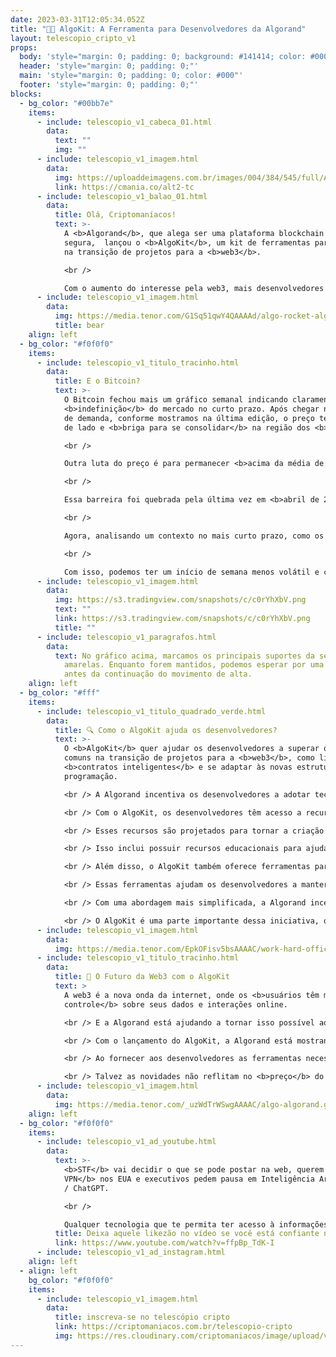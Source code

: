 ```yaml
---
date: 2023-03-31T12:05:34.052Z
title: "👨‍💻 AlgoKit: A Ferramenta para Desenvolvedores da Algorand"
layout: telescopio_cripto_v1
props:
  body: 'style="margin: 0; padding: 0; background: #141414; color: #000"'
  header: 'style="margin: 0; padding: 0;"'
  main: 'style="margin: 0; padding: 0; color: #000"'
  footer: 'style="margin: 0; padding: 0;"'
blocks:
  - bg_color: "#00bb7e"
    items:
      - include: telescopio_v1_cabeca_01.html
        data:
          text: ""
          img: ""
      - include: telescopio_v1_imagem.html
        data:
          img: https://uploaddeimagens.com.br/images/004/384/545/full/Altseason_Newsletter_final.png?1678449695
          link: https://cmania.co/alt2-tc
      - include: telescopio_v1_balao_01.html
        data:
          title: Olá, Criptomaníacos!
          text: >-
            A <b>Algorand</b>, que alega ser uma plataforma blockchain rápida e
            segura,  lançou o <b>AlgoKit</b>, um kit de ferramentas para ajudar
            na transição de projetos para a <b>web3</b>. 

            <br /> 

            Com o aumento do interesse pela web3, mais desenvolvedores estão buscando maneiras de <b>incorporar blockchain e dApps</b> em suas soluções.
      - include: telescopio_v1_imagem.html
        data:
          img: https://media.tenor.com/G1Sq51qwY4QAAAAd/algo-rocket-algorand-rocket.gif
          title: bear
    align: left
  - bg_color: "#f0f0f0"
    items:
      - include: telescopio_v1_titulo_tracinho.html
        data:
          title: E o Bitcoin?
          text: >-
            O Bitcoin fechou mais um gráfico semanal indicando claramente a
            <b>indefinição</b> do mercado no curto prazo. Após chegar na região
            de demanda, conforme mostramos na última edição, o preço tem andado
            de lado e <b>briga para se consolidar</b> na região dos <b>27k</b>.

            <br /> 

            Outra luta do preço é para permanecer <b>acima da média de 200 semanas</b>, na qual foi superada no dia 13 de março e é um forte <b>ditador de tendência de longo prazo</b>. 

            <br /> 

            Essa barreira foi quebrada pela última vez em <b>abril de 2020</b> e, na sequência, o preço ficou por mais de <b>100 semanas acima</b> desse indicador. Ele está marcado no gráfico pela linha branca. Esse pode ser o gatilho e uma <b>confirmação de uma tendência de alta mais forte</b>. 

            <br /> 

            Agora, analisando um contexto no mais curto prazo, como os próximos dias, temos que ter consciência dos dados da semana referente ao <b>PIB americano</b>, na quinta, e <b>inflação (PCE)</b>, na sexta-feira. 

            <br /> 

            Com isso, podemos ter um início de semana menos volátil e começar a ver uma tomada de decisão a partir da quinta-feira. 
      - include: telescopio_v1_imagem.html
        data:
          img: https://s3.tradingview.com/snapshots/c/c0rYhXbV.png
          text: ""
          link: https://s3.tradingview.com/snapshots/c/c0rYhXbV.png
          title: ""
      - include: telescopio_v1_paragrafos.html
        data:
          text: No gráfico acima, marcamos os principais suportes da semana com linhas
            amarelas. Enquanto forem mantidos, podemos esperar por uma correção,
            antes da continuação do movimento de alta.
    align: left
  - bg_color: "#fff"
    items:
      - include: telescopio_v1_titulo_quadrado_verde.html
        data:
          title: 🔍 Como o AlgoKit ajuda os desenvolvedores?
          text: >-
            O <b>AlgoKit</b> quer ajudar os desenvolvedores a superar obstáculos
            comuns na transição de projetos para a <b>web3</b>, como lidar com
            <b>contratos inteligentes</b> e se adaptar às novas estruturas de
            programação. 

            <br /> A Algorand incentiva os desenvolvedores a adotar tecnologias web3 e contribuir, assim,  para a <b>descentralização da internet</b>. 

            <br /> Com o AlgoKit, os desenvolvedores têm acesso a recursos para criar dApps na blockchain Algorand, incluindo <b>bibliotecas de código e modelos de contrato inteligente</b>.

            <br /> Esses recursos são projetados para tornar a criação de dApps mais rápida e fácil e os desenvolvedores podem se <b>concentrar em criar aplicativos inovadores em vez de se preocupar com detalhes técnicos</b>. 

            <br /> Isso inclui possuir recursos educacionais para ajudá-los a entender melhor como trabalhar com a tecnologia blockchain.

            <br /> Além disso, o AlgoKit também oferece ferramentas para gerenciar as aplicações depois que elas são lançadas. Isso inclui <b>monitoramento</b> do desempenho da dApp, <b>gerenciamento</b> de atualizações e <b>interação</b> com os usuários. 

            <br /> Essas ferramentas ajudam os desenvolvedores a manter seus dApps funcionando de forma <b>eficiente</b> e a responder rapidamente a quaisquer problemas que possam surgir.

            <br /> Com uma abordagem mais simplificada, a Algorand incentiva uma ampla gama de desenvolvedores a adotar tecnologias web3 e contribuir para a abertura contínua da internet. 

            <br /> O AlgoKit é uma parte importante dessa iniciativa, oferecendo aos desenvolvedores os recursos necessários para criar dApps inovadores na blockchain Algorand.
      - include: telescopio_v1_imagem.html
        data:
          img: https://media.tenor.com/EpkOFisv5bsAAAAC/work-hard-office.gif
      - include: telescopio_v1_titulo_tracinho.html
        data:
          title: 🚀 O Futuro da Web3 com o AlgoKit
          text: >
            A web3 é a nova onda da internet, onde os <b>usuários têm mais
            controle</b> sobre seus dados e interações online. 

            <br /> E a Algorand está ajudando a tornar isso possível ao fornecer ferramentas fáceis de usar para desenvolvedores criarem dApps incríveis que possam prosperar nesse ambiente inovador.

            <br /> Com o lançamento do AlgoKit, a Algorand está mostrando que está comprometida em ajudar a expandir o ecossistema web3 e trazer <b>soluções descentralizadas</b> para casos de uso real e promissores. Isso significa que eles estão trabalhando duro para tornar a tecnologia blockchain mais acessível e fácil de usar para todos.

            <br /> Ao fornecer aos desenvolvedores as ferramentas necessárias para criar dApps de maneira fácil, a Algorand ajuda a <b>impulsionar a inovação na indústria de blockchain</b> e a construir um futuro mais descentralizado para a internet.

            <br /> Talvez as novidades não reflitam no <b>preço</b> do ativo, principalmente no curto prazo. Mas o AlgoKit pode ser um importante fator para que a Algorand permaneça no páreo e seja <b>relevante</b> no mercado cripto por bastante tempo.
      - include: telescopio_v1_imagem.html
        data:
          img: https://media.tenor.com/_uzWdTrWSwgAAAAC/algo-algorand.gif
    align: left
  - bg_color: "#f0f0f0"
    items:
      - include: telescopio_v1_ad_youtube.html
        data:
          text: >-
            <b>STF</b> vai decidir o que se pode postar na web, querem <b>banir
            VPN</b> nos EUA e executivos pedem pausa em Inteligência Artificial
            / ChatGPT. 

            <br /> 

            Qualquer tecnologia que te permita ter acesso à informações descentralizadas está sendo banida... exceto... <b>Bitcoin (BTC)</b> e <b>NOSTR</b>. O valor disso é inimaginável.
          title: Deixa aquele likezão no vídeo se você está confiante no BTC!
          link: https://www.youtube.com/watch?v=ffpBp_TdK-I
      - include: telescopio_v1_ad_instagram.html
    align: left
  - align: left
    bg_color: "#f0f0f0"
    items:
      - include: telescopio_v1_imagem.html
        data:
          title: inscreva-se no telescópio cripto
          link: https://criptomaniacos.com.br/telescopio-cripto
          img: https://res.cloudinary.com/criptomaniacos/image/upload/v1662133224/telescopio/inscreva-se-telescopio.png
---
```

